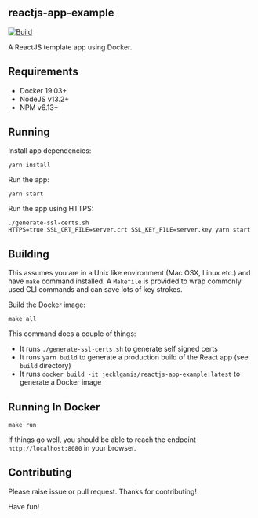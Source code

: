 ## reactjs-app-example 

[![Build](https://github.com/jecklgamis/reactjs-app-example/actions/workflows/build.yml/badge.svg)](https://github.com/jecklgamis/reactjs-app-example/actions/workflows/build.yml)

A ReactJS template app using Docker.

## Requirements
* Docker 19.03+
* NodeJS v13.2+
* NPM v6.13+

## Running

Install app dependencies:

```
yarn install 
```

Run the app:
```
yarn start
```

Run the app using HTTPS:
```
./generate-ssl-certs.sh
HTTPS=true SSL_CRT_FILE=server.crt SSL_KEY_FILE=server.key yarn start
```
## Building

This assumes you are in a Unix like environment (Mac OSX, Linux etc.) and have `make` command installed. 
A `Makefile` is provided to wrap commonly used CLI commands and can save lots of key strokes. 

Build the Docker image:
```
make all
```

This command does a couple of things:
* It runs `./generate-ssl-certs.sh` to generate self signed certs
* It runs `yarn build` to generate a production build of the React app (see `build` directory)
* It runs `docker build -it jecklgamis/reactjs-app-example:latest` to generate a Docker image
 
## Running In Docker

```
make run
```
If things go well, you should be able to reach the endpoint `http://localhost:8080` in your browser.

## Contributing
Please raise issue or pull request. Thanks for contributing!

Have fun!